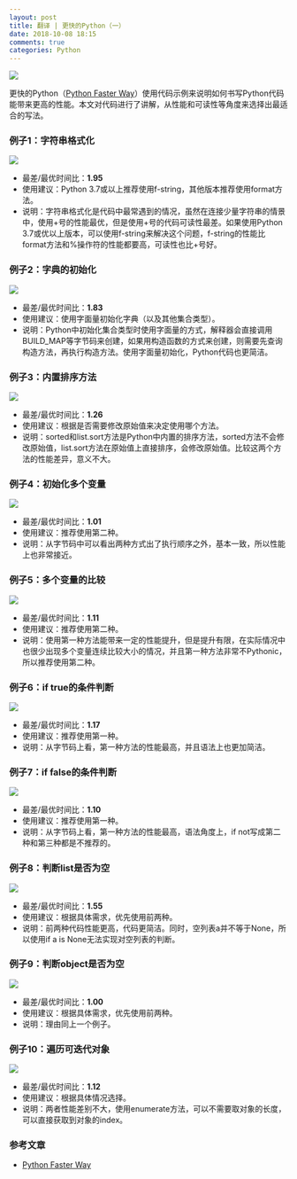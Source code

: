 ```yaml
---
layout: post
title: 翻译 | 更快的Python（一）
date: 2018-10-08 18:15
comments: true
categories: Python
---
```


![](/upload/20181008_11.png)

更快的Python（[Python Faster Way](http://pythonfasterway.org)）使用代码示例来说明如何书写Python代码能带来更高的性能。本文对代码进行了讲解，从性能和可读性等角度来选择出最适合的写法。

### 例子1：字符串格式化

![](/upload/20181008_01.png)

- 最差/最优时间比：**1.95**
- 使用建议：Python 3.7或以上推荐使用f-string，其他版本推荐使用format方法。
- 说明：字符串格式化是代码中最常遇到的情况，虽然在连接少量字符串的情景中，使用+号的性能最优，但是使用+号的代码可读性最差。如果使用Python 3.7或优以上版本，可以使用f-string来解决这个问题，f-string的性能比format方法和%操作符的性能都要高，可读性也比+号好。

### 例子2：字典的初始化

![](/upload/20181008_02.png)

- 最差/最优时间比：**1.83**
- 使用建议：使用字面量初始化字典（以及其他集合类型）。
- 说明：Python中初始化集合类型时使用字面量的方式，解释器会直接调用BUILD_MAP等字节码来创建，如果用构造函数的方式来创建，则需要先查询构造方法，再执行构造方法。使用字面量初始化，Python代码也更简洁。

### 例子3：内置排序方法

![](/upload/20181008_03.png)

- 最差/最优时间比：**1.26**
- 使用建议：根据是否需要修改原始值来决定使用哪个方法。
- 说明：sorted和list.sort方法是Python中内置的排序方法，sorted方法不会修改原始值，list.sort方法在原始值上直接排序，会修改原始值。比较这两个方法的性能差异，意义不大。

### 例子4：初始化多个变量

![](/upload/20181008_04.png)

- 最差/最优时间比：**1.01**
- 使用建议：推荐使用第二种。
- 说明：从字节码中可以看出两种方式出了执行顺序之外，基本一致，所以性能上也非常接近。

### 例子5：多个变量的比较

![](/upload/20181008_05.png)

- 最差/最优时间比：**1.11**
- 使用建议：推荐使用第二种。
- 说明：使用第一种方法能带来一定的性能提升，但是提升有限，在实际情况中也很少出现多个变量连续比较大小的情况，并且第一种方法非常不Pythonic，所以推荐使用第二种。

### 例子6：if true的条件判断

![](/upload/20181008_06.png)

- 最差/最优时间比：**1.17**
- 使用建议：推荐使用第一种。
- 说明：从字节码上看，第一种方法的性能最高，并且语法上也更加简洁。

### 例子7：if false的条件判断

![](/upload/20181008_07.png)

- 最差/最优时间比：**1.10**
- 使用建议：推荐使用第一种。
- 说明：从字节码上看，第一种方法的性能最高，语法角度上，if not写成第二种和第三种都是不推荐的。

### 例子8：判断list是否为空

![](/upload/20181008_08.png)

- 最差/最优时间比：**1.55**
- 使用建议：根据具体需求，优先使用前两种。
- 说明：前两种代码性能更高，代码更简洁。同时，空列表a并不等于None，所以使用if a is None无法实现对空列表的判断。


### 例子9：判断object是否为空

![](/upload/20181008_09.png)

- 最差/最优时间比：**1.00**
- 使用建议：根据具体需求，优先使用前两种。
- 说明：理由同上一个例子。

### 例子10：遍历可迭代对象

![](/upload/20181008_10.png)

- 最差/最优时间比：**1.12**
- 使用建议：根据具体情况选择。
- 说明：两者性能差别不大，使用enumerate方法，可以不需要取对象的长度，可以直接获取到对象的index。

### 参考文章

- [Python Faster Way](http://pythonfasterway.org)
